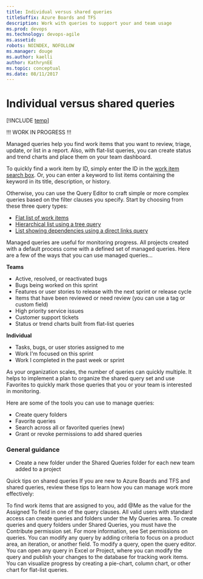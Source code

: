 ```yaml
---
title: Individual versus shared queries
titleSuffix: Azure Boards and TFS
description: Work with queries to support your and team usage   
ms.prod: devops
ms.technology: devops-agile
ms.assetid:  
robots: NOINDEX, NOFOLLOW
ms.manager: douge
ms.author: kaelliauthor: KathrynEE
ms.topic: conceptual
ms.date: 08/11/2017  
---
```



# Individual versus shared queries    

[!INCLUDE [temp](../_shared/version-vsts-tfs-all-versions.md)]

!!! WORK IN PROGRESS !!! 


Managed queries help you find work items that you want to review, triage, update, or list in a report. Also, with flat-list queries, you can create status and trend charts and place them on your team dashboard. 

To quickly find a work item by ID, simply enter the ID in the [work item search box](search-box-queries.md). Or, you can enter a keyword to list items containing the keyword in its title, description, or history.   

Otherwise, you can use the Query Editor to craft simple or more complex queries based on the filter clauses you specify. Start by choosing from these three query types:
*	[Flat list of work items](using-queries.md#flat-list-query)
*	[Hierarchical list using a tree query](using-queries.md#tree-query)
*	[List showing dependencies using a direct links query](using-queries.md#directs-link-query) 


Managed queries are useful for monitoring progress. All projects created with a default process come with a defined set of managed queries. Here are a few of the ways that you can use managed queries...

**Teams**

- Active, resolved, or reactivated bugs  
- Bugs being worked on this sprint 
- Features or user stories to release with the next sprint or release cycle 
- Items that have been reviewed or need review (you can use a tag or custom field) 
- High priority service issues  
- Customer support tickets  
- Status or trend charts built from flat-list queries

**Individual** 
- Tasks, bugs, or user stories assigned to me  
- Work I'm focused on this sprint 
- Work I completed in the past week or sprint   

As your organization scales, the number of queries can quickly multiple. It helps to implement a plan to organize the shared query set and use Favorites to quickly mark those queries that you or your team is interested in monitoring. 

Here are some of the tools you can use to manage queries: 
- Create query folders 
- Favorite queries  
- Search across all or favorited queries (new) 
- Grant or revoke permissions to add shared queries 


### General guidance 
- Create a new folder under the Shared Queries folder for each new team added to a project 



 
Quick tips on shared queries
If you are new to Azure Boards and TFS and shared queries, review these tips to learn how you can manage work more effectively:

To find work items that are assigned to you, add @Me as the value for the Assigned To field in one of the query clauses.
All valid users with standard access can create queries and folders under the My Queries area. To create queries and query folders under Shared Queries, you must have the Contribute permission set. For more information, see Set permissions on queries.
You can modify any query by adding criteria to focus on a product area, an iteration, or another field. To modify a query, open the query editor.
You can open any query in Excel or Project, where you can modify the query and publish your changes to the database for tracking work items.
You can visualize progress by creating a pie-chart, column chart, or other chart for flat-list queries.
